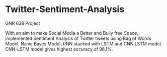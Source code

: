 # Twitter-Sentiment-Analysis
GNR 638 Project


With an aim to make Social Media a Better and Bully free Space, implemented Sentiment Analysis of Twitter tweets using Bag of Words Model, Naive Bayes Model, RNN stacked with LSTM  and CNN LSTM model. CNN-LSTM model gives highest accuracy of 96.1%.
